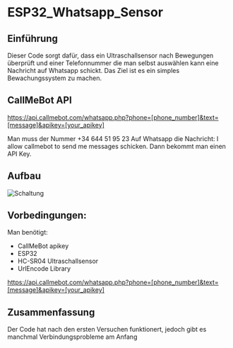 # ESP32_Whatsapp_Sensor

## Einführung

Dieser Code sorgt dafür, dass ein Ultraschallsensor nach Bewegungen überprüft und einer Telefonnummer die man selbst auswählen kann eine Nachricht auf Whatsapp schickt. Das Ziel ist es ein simples Bewachungssystem zu machen.

## CallMeBot API

https://api.callmebot.com/whatsapp.php?phone=[phone_number]&text=[message]&apikey=[your_apikey]

Man muss der Nummer +34 644 51 95 23 Auf Whatsapp die Nachricht: I allow callmebot to send me messages schicken. Dann bekommt man einen API Key.

## Aufbau

![Schaltung](https://github.com/aaabdulkarim/ESP32_Whatsapp_Sensor/assets/117943034/d4ffe09c-ebd7-4e1d-90e5-27ea03de3410)

## Vorbedingungen:
Man benötigt:

- CallMeBot apikey
- ESP32
- HC-SR04 Ultraschallsensor
- UrlEncode Library 

https://api.callmebot.com/whatsapp.php?phone=[phone_number]&text=[message]&apikey=[your_apikey]

## Zusammenfassung
Der Code hat  nach den ersten Versuchen funktionert, jedoch gibt es manchmal Verbindungsprobleme am Anfang
